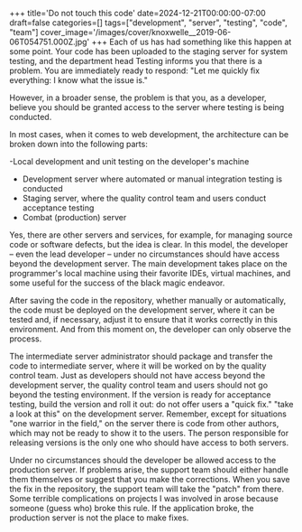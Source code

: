 +++
title='Do not touch this code'
date=2024-12-21T00:00:00-07:00
draft=false
categories=[]
tags=["development", "server", "testing", "code", "team"]
cover_image='/images/cover/knoxwelle__2019-06-06T054751.000Z.jpg'
+++
Each of us has had something like this happen at some point. Your code has been uploaded to the staging server for system testing, and the department head
Testing informs you that there is a problem. You are immediately ready to respond: "Let me quickly fix everything: I know what the issue is."

However, in a broader sense, the problem is that you, as a developer, believe you should be granted access to the server where testing is being conducted.

In most cases, when it comes to web development, the architecture can be broken down into the following parts:

-Local development and unit testing on the developer's machine
- Development server where automated or manual integration testing is conducted
- Staging server, where the quality control team and users conduct acceptance testing
- Combat (production) server

Yes, there are other servers and services, for example, for managing source code or software defects, but the idea is clear. In this model, the developer –
even the lead developer – under no circumstances should have access beyond the development server. The main development takes place on the programmer's local machine using their favorite IDEs, virtual machines, and some
useful for the success of the black magic endeavor.

After saving the code in the repository, whether manually or automatically, the code
must be deployed on the development server, where it can be tested
and, if necessary, adjust it to ensure that it works correctly
in this environment. And from this moment on, the developer can only observe the process.

The intermediate server administrator should package and transfer the code to
intermediate server, where it will be worked on by the quality control team. Just as developers should not have access beyond the development server, the quality control team and users should not go beyond the testing environment. If the version is ready for acceptance testing, build the version and roll it out: do not offer users a "quick fix."
"take a look at this" on the development server. Remember, except for situations
"one warrior in the field," on the server there is code from other authors, which may not be
ready to show it to the users. The person responsible for releasing versions is the only one who should have access to both servers.

Under no circumstances should the developer be allowed access to the production server. If problems arise, the support team should either handle them themselves or suggest that you make the corrections. When you save the fix in the repository, the support team will take the "patch" from there. Some terrible complications on projects I was involved in arose because someone (guess who) broke this rule. If the application broke, the production server is not the place to make fixes.